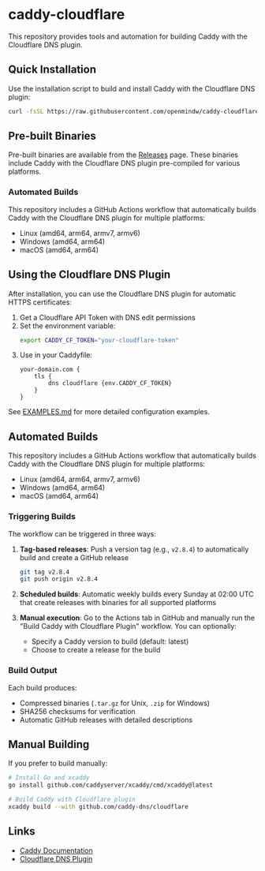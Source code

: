 # caddy-cloudflare

This repository provides tools and automation for building Caddy with the Cloudflare DNS plugin.

## Quick Installation

Use the installation script to build and install Caddy with the Cloudflare DNS plugin:

```bash
curl -fsSL https://raw.githubusercontent.com/openmindw/caddy-cloudflare/main/install_caddy_github.sh | sudo bash
```

## Pre-built Binaries

Pre-built binaries are available from the [Releases](../../releases) page. These binaries include Caddy with the Cloudflare DNS plugin pre-compiled for various platforms.

### Automated Builds

This repository includes a GitHub Actions workflow that automatically builds Caddy with the Cloudflare DNS plugin for multiple platforms:

- Linux (amd64, arm64, armv7, armv6)
- Windows (amd64, arm64)  
- macOS (amd64, arm64)

## Using the Cloudflare DNS Plugin

After installation, you can use the Cloudflare DNS plugin for automatic HTTPS certificates:

1. Get a Cloudflare API Token with DNS edit permissions
2. Set the environment variable:
   ```bash
   export CADDY_CF_TOKEN="your-cloudflare-token"
   ```
3. Use in your Caddyfile:
   ```
   your-domain.com {
       tls {
           dns cloudflare {env.CADDY_CF_TOKEN}
       }
   }
   ```

See [EXAMPLES.md](EXAMPLES.md) for more detailed configuration examples.

## Automated Builds

This repository includes a GitHub Actions workflow that automatically builds Caddy with the Cloudflare DNS plugin for multiple platforms:

- Linux (amd64, arm64, armv7, armv6)
- Windows (amd64, arm64)  
- macOS (amd64, arm64)

### Triggering Builds

The workflow can be triggered in three ways:

1. **Tag-based releases**: Push a version tag (e.g., `v2.8.4`) to automatically build and create a GitHub release
   ```bash
   git tag v2.8.4
   git push origin v2.8.4
   ```

2. **Scheduled builds**: Automatic weekly builds every Sunday at 02:00 UTC that create releases with binaries for all supported platforms

3. **Manual execution**: Go to the Actions tab in GitHub and manually run the "Build Caddy with Cloudflare Plugin" workflow. You can optionally:
   - Specify a Caddy version to build (default: latest)
   - Choose to create a release for the build

### Build Output

Each build produces:
- Compressed binaries (`.tar.gz` for Unix, `.zip` for Windows)
- SHA256 checksums for verification
- Automatic GitHub releases with detailed descriptions

## Manual Building

If you prefer to build manually:

```bash
# Install Go and xcaddy
go install github.com/caddyserver/xcaddy/cmd/xcaddy@latest

# Build Caddy with Cloudflare plugin
xcaddy build --with github.com/caddy-dns/cloudflare
```

## Links

- [Caddy Documentation](https://caddyserver.com/docs/)
- [Cloudflare DNS Plugin](https://github.com/caddy-dns/cloudflare)
